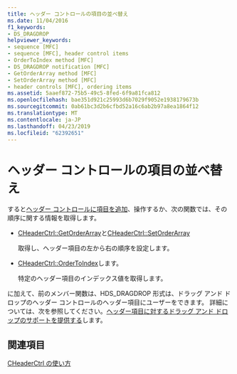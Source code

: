 ```yaml
---
title: ヘッダー コントロールの項目の並べ替え
ms.date: 11/04/2016
f1_keywords:
- DS_DRAGDROP
helpviewer_keywords:
- sequence [MFC]
- sequence [MFC], header control items
- OrderToIndex method [MFC]
- DS_DRAGDROP notification [MFC]
- GetOrderArray method [MFC]
- SetOrderArray method [MFC]
- header controls [MFC], ordering items
ms.assetid: 5aaef872-75b5-49c5-8fed-6f9a81fca812
ms.openlocfilehash: bae351d921c25993d6b7029f9052e1938179673b
ms.sourcegitcommit: 0ab61bc3d2b6cfbd52a16c6ab2b97a8ea1864f12
ms.translationtype: MT
ms.contentlocale: ja-JP
ms.lasthandoff: 04/23/2019
ms.locfileid: "62392651"
---
```

# <a name="ordering-items-in-the-header-control"></a>ヘッダー コントロールの項目の並べ替え

すると[ヘッダー コントロールに項目を追加](../mfc/adding-items-to-the-header-control.md)、操作するか、次の関数では、その順序に関する情報を取得します。

- [CHeaderCtrl::GetOrderArray](../mfc/reference/cheaderctrl-class.md#getorderarray)と[CHeaderCtrl::SetOrderArray](../mfc/reference/cheaderctrl-class.md#setorderarray)

   取得し、ヘッダー項目の左から右の順序を設定します。

- [CHeaderCtrl::OrderToIndex](../mfc/reference/cheaderctrl-class.md#ordertoindex)します。

   特定のヘッダー項目のインデックス値を取得します。

に加えて、前のメンバー関数は、HDS_DRAGDROP 形式は、ドラッグ アンド ドロップのヘッダー コントロールのヘッダー項目にユーザーをできます。 詳細については、次を参照してください。[ヘッダー項目に対するドラッグ アンド ドロップのサポートを提供する](../mfc/providing-drag-and-drop-support-for-header-items.md)します。

## <a name="see-also"></a>関連項目

[CHeaderCtrl の使い方](../mfc/using-cheaderctrl.md)
